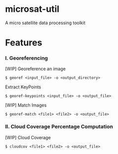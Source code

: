 # microsat-util
A micro satellite data processing toolkit

# Features

### I. Georeferencing

[WIP] Georeference an image
```
$ georef <input_file> -o <output_directory>
```

Extract KeyPoints
```
$ georef-keypoints <input_file> -o <output_file>
```

[WIP] Match Images
```
$ georef-match <file1> <file2> -o <output_file>
```


### II. Cloud Coverage Percentage Computation

[WIP] Cloud Coverage
```
$ cloudcov <file1> <file2> -o <output_file>
```

